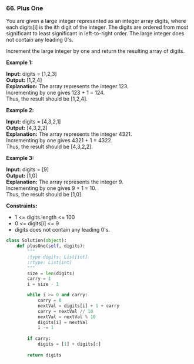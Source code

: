 ### 66. Plus One

You are given a large integer represented as an integer array digits, where each digits[i] is the ith digit of the integer. The digits are ordered from most significant to least significant in left-to-right order. The large integer does not contain any leading 0's.

Increment the large integer by one and return the resulting array of digits.

**Example 1:**

**Input:** digits = [1,2,3]  
**Output:** [1,2,4]  
**Explanation:** The array represents the integer 123.  
Incrementing by one gives 123 + 1 = 124.  
Thus, the result should be [1,2,4].

**Example 2:**

**Input:** digits = [4,3,2,1]  
**Output:** [4,3,2,2]  
**Explanation:** The array represents the integer 4321.  
Incrementing by one gives 4321 + 1 = 4322.  
Thus, the result should be [4,3,2,2].

**Example 3:**

**Input:** digits = [9]  
**Output:** [1,0]  
**Explanation:** The array represents the integer 9.  
Incrementing by one gives 9 + 1 = 10.  
Thus, the result should be [1,0].

**Constraints:**

* 1 <= digits.length <= 100
* 0 <= digits[i] <= 9
* digits does not contain any leading 0's.

```python
class Solution(object):
    def plusOne(self, digits):
        """
        :type digits: List[int]
        :rtype: List[int]
        """
        size = len(digits)
        carry = 1
        i = size - 1

        while i >= 0 and carry:
            carry = 0
            nextVal = digits[i] + 1 + carry
            carry = nextVal // 10
            nextVal = nextVal % 10
            digits[i] = nextVal
            i -= 1
        
        if carry:
            digits = [1] + digits[:]
        
        return digits
```